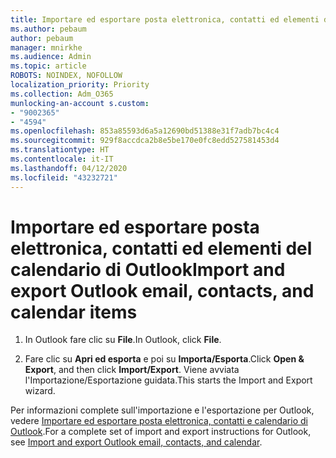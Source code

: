 ```yaml
---
title: Importare ed esportare posta elettronica, contatti ed elementi del calendario di Outlook
ms.author: pebaum
author: pebaum
manager: mnirkhe
ms.audience: Admin
ms.topic: article
ROBOTS: NOINDEX, NOFOLLOW
localization_priority: Priority
ms.collection: Adm_O365
munlocking-an-account s.custom:
- "9002365"
- "4594"
ms.openlocfilehash: 853a85593d6a5a12690bd51388e31f7adb7bc4c4
ms.sourcegitcommit: 929f8accdca2b8e5be170e0fc8edd527581453d4
ms.translationtype: HT
ms.contentlocale: it-IT
ms.lasthandoff: 04/12/2020
ms.locfileid: "43232721"
---
```

# <a name="import-and-export-outlook-email-contacts-and-calendar-items"></a><span data-ttu-id="b2354-102">Importare ed esportare posta elettronica, contatti ed elementi del calendario di Outlook</span><span class="sxs-lookup"><span data-stu-id="b2354-102">Import and export Outlook email, contacts, and calendar items</span></span>

1. <span data-ttu-id="b2354-103">In Outlook fare clic su **File**.</span><span class="sxs-lookup"><span data-stu-id="b2354-103">In Outlook, click **File**.</span></span>

2. <span data-ttu-id="b2354-104">Fare clic su **Apri ed esporta** e poi su **Importa/Esporta**.</span><span class="sxs-lookup"><span data-stu-id="b2354-104">Click **Open & Export**, and then click **Import/Export**.</span></span> <span data-ttu-id="b2354-105">Viene avviata l'Importazione/Esportazione guidata.</span><span class="sxs-lookup"><span data-stu-id="b2354-105">This starts the Import and Export wizard.</span></span>

<span data-ttu-id="b2354-106">Per informazioni complete sull'importazione e l'esportazione per Outlook, vedere [Importare ed esportare posta elettronica, contatti e calendario di Outlook](https://support.office.com/article/import-and-export-outlook-email-contacts-and-calendar-92577192-3881-4502-b79d-c3bbada6c8ef).</span><span class="sxs-lookup"><span data-stu-id="b2354-106">For a complete set of import and export instructions for Outlook, see [Import and export Outlook email, contacts, and calendar](https://support.office.com/article/import-and-export-outlook-email-contacts-and-calendar-92577192-3881-4502-b79d-c3bbada6c8ef).</span></span>
